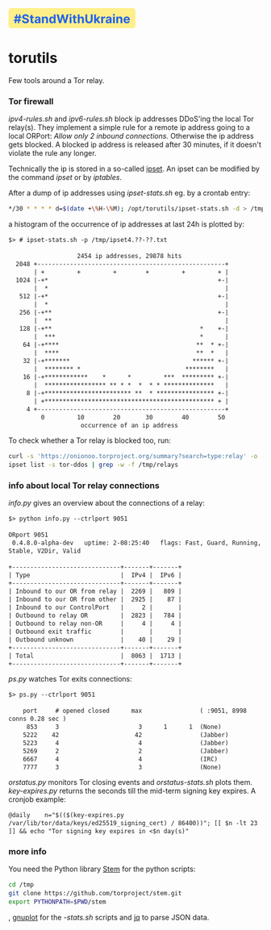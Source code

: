[![StandWithUkraine](https://raw.githubusercontent.com/vshymanskyy/StandWithUkraine/main/badges/StandWithUkraine.svg)](https://github.com/vshymanskyy/StandWithUkraine/blob/main/docs/README.md)

# torutils
Few tools around a Tor relay.

### Tor firewall
*ipv4-rules.sh* and *ipv6-rules.sh* block ip addresses DDoS'ing the local Tor relay(s).
They implement a simple rule for a remote ip address going to a local ORPort:
*Allow only 2 inbound connections.*
Otherwise the ip address gets blocked.
A blocked ip address is released after 30 minutes, if it doesn't violate the rule any longer.

Technically the ip is stored in a so-called [ipset](https://ipset.netfilter.org/).
An ipset can be modified by the command *ipset* or by *iptables*.

After a dump of ip addresses using *ipset-stats.sh* eg. by a crontab entry:

```bash
*/30 * * * * d=$(date +\%H-\%M); /opt/torutils/ipset-stats.sh -d > /tmp/ipset4.$d.txt; /opt/torutils/ipset-stats.sh -D > /tmp/ipset6.$d.txt
```
a histogram of the occurrence of ip addresses at last 24h is plotted by:

```console
$> # ipset-stats.sh -p /tmp/ipset4.??-??.txt

                   2454 ip addresses, 29878 hits                
  2048 +----------------------------------------------------+   
       | +         +         +        +         +         + |   
  1024 |-+*                                               +-|   
       |  *                                                 |   
   512 |-+*                                               +-|   
       |  *                                                 |   
   256 |-+**                                              +-|   
       |  **                                                |   
   128 |-+**                                         *    +-|   
       |  ***                                        *      |   
    64 |-+****                                      **  * +-|   
       |  ****                                      **  *   |   
    32 |-+*******                                  ****** +-|   
       |  ******** *                             ********   |   
    16 |-+************    *      *         ***  ********* +-|   
       |  ***************** ** * *  *  * * **************   |   
     8 |-+************************ **  * **************** +-|   
       | +*********************************************** + |   
     4 +----------------------------------------------------+   
         0         10        20       30        40        50    
                    occurrence of an ip address                 
```
To check whether a Tor relay is blocked too, run:

```bash
curl -s 'https://onionoo.torproject.org/summary?search=type:relay' -o - | jq -cr '.relays[].a' | tr '\[\]" ,' ' ' | xargs -r -n 1 > /tmp/relays
ipset list -s tor-ddos | grep -w -f /tmp/relays
```
### info about local Tor relay connections

*info.py* gives an overview about the connections of a relay:

```console
$> python info.py --ctrlport 9051

ORport 9051
 0.4.8.0-alpha-dev   uptime: 2-08:25:40   flags: Fast, Guard, Running, Stable, V2Dir, Valid

+------------------------------+-------+-------+
| Type                         |  IPv4 |  IPv6 |
+------------------------------+-------+-------+
| Inbound to our OR from relay |  2269 |   809 |
| Inbound to our OR from other |  2925 |    87 |
| Inbound to our ControlPort   |     2 |       |
| Outbound to relay OR         |  2823 |   784 |
| Outbound to relay non-OR     |     4 |     4 |
| Outbound exit traffic        |       |       |
| Outbound unknown             |    40 |    29 |
+------------------------------+-------+-------+
| Total                        |  8063 |  1713 |
+------------------------------+-------+-------+

```
*ps.py* watches Tor exits connections:

```console
$> ps.py --ctrlport 9051

    port     # opened closed      max                ( :9051, 8998 conns 0.28 sec )
     853     3                      3      1      1  (None)
    5222    42                     42                (Jabber)
    5223     4                      4                (Jabber)
    5269     2                      2                (Jabber)
    6667     4                      4                (IRC)
    7777     3                      3                (None)
```

*orstatus.py* monitors Tor closing events and *orstatus-stats.sh* plots them. *key-expires.py* returns the seconds till the mid-term signing key expires. A cronjob example:

```cron
@daily    n="$(($(key-expires.py /var/lib/tor/data/keys/ed25519_signing_cert) / 86400))"; [[ $n -lt 23 ]] && echo "Tor signing key expires in <$n day(s)"
```
### more info
You need the Python library [Stem](https://stem.torproject.org/index.html) for the python scripts:

```bash
cd /tmp
git clone https://github.com/torproject/stem.git
export PYTHONPATH=$PWD/stem
```
, [gnuplot](http://www.gnuplot.info/) for the *-stats.sh* scripts
and [jq](https://stedolan.github.io/jq/) to parse JSON data.

